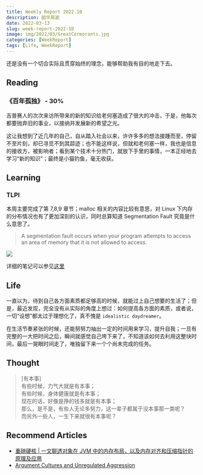 ```yaml
---
title: Weekly Report 2022.10
description: 韶华易逝
date: 2022-03-13
slug: week-report-2022-10
image: img/2022/03/GreatCormorants.jpg
categories: [WeekReport]
tags: [Life, WeekReport]
---
```


还是没有一个切合实际且贯穿始终的理念，能够帮助我有目的地走下去。

## Reading

### 《百年孤独》 - 30%

吉普赛人的次次来访所带来的新的知识给老何塞造成了很大的冲击，于是，他每次都要抛弃旧的事业，以接纳并发展新的希望之光。

这让我想到了近几年的自己，自从踏入社会以来，许许多多的想法接踵而至，停留不至片刻，却已寻觅不到其踪迹；也不能这样说，但就和老何塞一样，我也是信息的接收方，被影响者；看到某个技术十分热门，就放下手里的事情，一本正经地去学习“新的知识”；最终是小猫钓鱼，毫无收获。

## Learning

### TLPI

本周主要完成了第 7,8,9 章节；malloc 相关的内容比较有意思，对 Linux 下内存的分布情况也有了更加深刻的认识，同时总算知道 Segmentation Fault 究竟是什么意思了。

> A segmentation fault occurs when your program attempts to access an area of memory that it is not allowed to access.

![ ](img/2022/03/segmentation-fault.svg)

详细的笔记可以参见[这里](https://rin.azusachino.cn/reading/the-linux-programming-interface/07.memory-allocation.html)

## Life

一直以为，待到自己各方面素质都足够高的时候，就能过上自己想要的生活了；但是，最近发现，完全没有从实际的角度上想过：如何提高各方面的素质，或者说，一切“设想”都太过于理想化了，真不愧是 `idealistic daydreamer`。

在生活节奏紧张的时候，还能努努力抽出一定的时间用来学习，提升自我；一旦有完整的一大把时间之后，瞬间就感觉自己垮下来了，不知道该如何去利用这整块时间，最后一晃眼时间走了，唯独留下来一个个尚未完成的任务。

## Thought

> [有本事]  
> 有些时候，力气大就是有本事；  
> 有些时候，身体健康就是有本事；  
> 现在的话，好像是挣的钱多就是有本事；  
> 那么，是不是，有些人无论多努力，这一辈子都属于没本事那一类呢？  
> 而另外一些人，一生下来就很有本事呢？

## Recommend Articles

- [重磅硬核 | 一文聊透对象在 JVM 中的内存布局，以及内存对齐和压缩指针的原理及应用](https://mp.weixin.qq.com/s/A7HeiQkhAXdJePzNR2nr5Q)
- [Argument Cultures and Unregulated Aggression](https://www.kateheddleston.com/blog/argument-cultures-and-unregulated-aggression)
